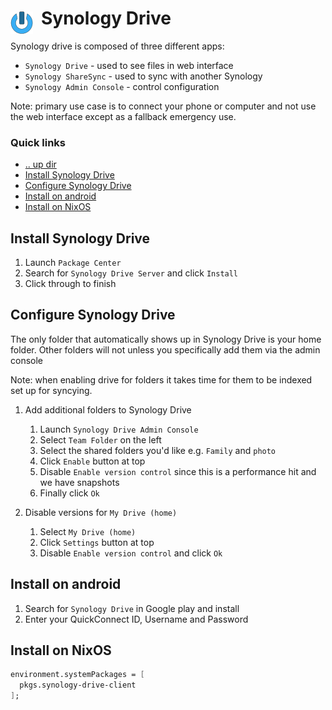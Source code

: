 # Synology Drive <img style="margin: 6px 13px 0px 0px" align="left" src="../../../data/images/logo_36x36.png" />

Synology drive is composed of three different apps:
* `Synology Drive` - used to see files in web interface
* `Synology ShareSync` - used to sync with another Synology
* `Synology Admin Console` - control configuration

Note: primary use case is to connect your phone or computer and not use the web interface except as a 
fallback emergency use.

### Quick links
* [.. up dir](..)
* [Install Synology Drive](#install-synology-drive)
* [Configure Synology Drive](#configure-synology-drive)
* [Install on android](#install-on-android)
* [Install on NixOS](#install-on-nixos)

## Install Synology Drive
1. Launch `Package Center`
2. Search for `Synology Drive Server` and click `Install`
5. Click through to finish

## Configure Synology Drive
The only folder that automatically shows up in Synology Drive is your home folder. Other folders will 
not unless you specifically add them via the admin console

Note: when enabling drive for folders it takes time for them to be indexed set up for syncying.

1. Add additional folders to Synology Drive
   1. Launch `Synology Drive Admin Console`
   2. Select `Team Folder` on the left
   3. Select the shared folders you'd like e.g. `Family` and `photo`
   4. Click `Enable` button at top
   5. Disable `Enable version control` since this is a performance hit and we have snapshots
   6. Finally click `Ok`

2. Disable versions for `My Drive (home)`
   1. Select `My Drive (home)`
   2. Click `Settings` button at top
   3. Disable `Enable version control` and click `Ok`

## Install on android
1. Search for `Synology Drive` in Google play and install
2. Enter your QuickConnect ID, Username and Password

## Install on NixOS
```nix
environment.systemPackages = [
  pkgs.synology-drive-client
];
```
